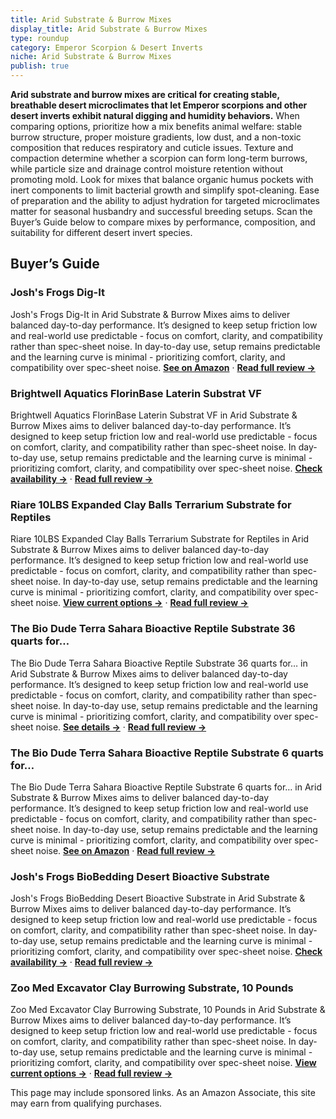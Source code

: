 ```yaml
---
title: Arid Substrate & Burrow Mixes
display_title: Arid Substrate & Burrow Mixes
type: roundup
category: Emperor Scorpion & Desert Inverts
niche: Arid Substrate & Burrow Mixes
publish: true
---
```


<p><strong>Arid substrate and burrow mixes are critical for creating stable, breathable desert microclimates that let Emperor scorpions and other desert inverts exhibit natural digging and humidity behaviors.</strong> When comparing options, prioritize how a mix benefits animal welfare: stable burrow structure, proper moisture gradients, low dust, and a non-toxic composition that reduces respiratory and cuticle issues. Texture and compaction determine whether a scorpion can form long-term burrows, while particle size and drainage control moisture retention without promoting mold. Look for mixes that balance organic humus pockets with inert components to limit bacterial growth and simplify spot-cleaning. Ease of preparation and the ability to adjust hydration for targeted microclimates matter for seasonal husbandry and successful breeding setups. Scan the Buyer’s Guide below to compare mixes by performance, composition, and suitability for different desert invert species.</p>
<h2>Buyer’s Guide</h2>
<h3>Josh's Frogs Dig-It</h3>
<p>Josh's Frogs Dig-It in Arid Substrate & Burrow Mixes aims to deliver balanced day-to-day performance. It’s designed to keep setup friction low and real-world use predictable - focus on comfort, clarity, and compatibility rather than spec-sheet noise. In day-to-day use, setup remains predictable and the learning curve is minimal - prioritizing comfort, clarity, and compatibility over spec-sheet noise. <a href="https://amzn.to/4710sqI" target="_blank" rel="nofollow sponsored noopener noopener" target="_blank"><strong>See on Amazon</strong></a> · <a href="/reviews/josh-s-frogs-dig-it-10-quarts-substrate-for-burrowing-lizards-invertebr-5154d423/"><strong>Read full review &rarr;</strong></a></p>
<h3>Brightwell Aquatics FlorinBase Laterin Substrat VF</h3>
<p>Brightwell Aquatics FlorinBase Laterin Substrat VF in Arid Substrate & Burrow Mixes aims to deliver balanced day-to-day performance. It’s designed to keep setup friction low and real-world use predictable - focus on comfort, clarity, and compatibility rather than spec-sheet noise. In day-to-day use, setup remains predictable and the learning curve is minimal - prioritizing comfort, clarity, and compatibility over spec-sheet noise. <a href="https://amzn.to/48CmW2j" target="_blank" rel="nofollow sponsored noopener noopener" target="_blank"><strong>Check availability &rarr;</strong></a> · <a href="/reviews/brightwell-aquatics-florinbase-laterin-substrat-vf-very-fine-granular-h-8e65a9af/"><strong>Read full review &rarr;</strong></a></p>
<h3>Riare 10LBS Expanded Clay Balls Terrarium Substrate for Reptiles</h3>
<p>Riare 10LBS Expanded Clay Balls Terrarium Substrate for Reptiles in Arid Substrate & Burrow Mixes aims to deliver balanced day-to-day performance. It’s designed to keep setup friction low and real-world use predictable - focus on comfort, clarity, and compatibility rather than spec-sheet noise. In day-to-day use, setup remains predictable and the learning curve is minimal - prioritizing comfort, clarity, and compatibility over spec-sheet noise. <a href="https://amzn.to/43rtbm1" target="_blank" rel="nofollow sponsored noopener noopener" target="_blank"><strong>View current options &rarr;</strong></a> · <a href="/reviews/riare-10lbs-expanded-clay-balls-terrarium-substrate-for-reptiles-100-or-73535b17/"><strong>Read full review &rarr;</strong></a></p>
<h3>The Bio Dude Terra Sahara Bioactive Reptile Substrate 36 quarts for…</h3>
<p>The Bio Dude Terra Sahara Bioactive Reptile Substrate 36 quarts for… in Arid Substrate & Burrow Mixes aims to deliver balanced day-to-day performance. It’s designed to keep setup friction low and real-world use predictable - focus on comfort, clarity, and compatibility rather than spec-sheet noise. In day-to-day use, setup remains predictable and the learning curve is minimal - prioritizing comfort, clarity, and compatibility over spec-sheet noise. <a href="https://amzn.to/47wvZ3K" target="_blank" rel="nofollow sponsored noopener noopener" target="_blank"><strong>See details &rarr;</strong></a> · <a href="/reviews/the-bio-dude-terra-sahara-bioactive-reptile-substrate-36-quarts-for-ter-b252deee/"><strong>Read full review &rarr;</strong></a></p>
<h3>The Bio Dude Terra Sahara Bioactive Reptile Substrate 6 quarts for…</h3>
<p>The Bio Dude Terra Sahara Bioactive Reptile Substrate 6 quarts for… in Arid Substrate & Burrow Mixes aims to deliver balanced day-to-day performance. It’s designed to keep setup friction low and real-world use predictable - focus on comfort, clarity, and compatibility rather than spec-sheet noise. In day-to-day use, setup remains predictable and the learning curve is minimal - prioritizing comfort, clarity, and compatibility over spec-sheet noise. <a href="https://amzn.to/4oqCj2j" target="_blank" rel="nofollow sponsored noopener noopener" target="_blank"><strong>See on Amazon</strong></a> · <a href="/reviews/the-bio-dude-terra-sahara-bioactive-reptile-substrate-6-quarts-for-terr-2c10b495/"><strong>Read full review &rarr;</strong></a></p>
<h3>Josh's Frogs BioBedding Desert Bioactive Substrate</h3>
<p>Josh's Frogs BioBedding Desert Bioactive Substrate in Arid Substrate & Burrow Mixes aims to deliver balanced day-to-day performance. It’s designed to keep setup friction low and real-world use predictable - focus on comfort, clarity, and compatibility rather than spec-sheet noise. In day-to-day use, setup remains predictable and the learning curve is minimal - prioritizing comfort, clarity, and compatibility over spec-sheet noise. <a href="https://amzn.to/4nXx1vq" target="_blank" rel="nofollow sponsored noopener noopener" target="_blank"><strong>Check availability &rarr;</strong></a> · <a href="/reviews/josh-s-frogs-biobedding-desert-bioactive-substrate-4-quart-/"><strong>Read full review &rarr;</strong></a></p>
<h3>Zoo Med Excavator Clay Burrowing Substrate, 10 Pounds</h3>
<p>Zoo Med Excavator Clay Burrowing Substrate, 10 Pounds in Arid Substrate & Burrow Mixes aims to deliver balanced day-to-day performance. It’s designed to keep setup friction low and real-world use predictable - focus on comfort, clarity, and compatibility rather than spec-sheet noise. In day-to-day use, setup remains predictable and the learning curve is minimal - prioritizing comfort, clarity, and compatibility over spec-sheet noise. <a href="https://amzn.to/47fzGK4" target="_blank" rel="nofollow sponsored noopener noopener" target="_blank"><strong>View current options &rarr;</strong></a> · <a href="/reviews/zoo-med-excavator-clay-burrowing-substrate-10-pounds/"><strong>Read full review &rarr;</strong></a></p>
<aside class="disclosure">This page may include sponsored links. As an Amazon Associate, this site may earn from qualifying purchases.</aside>
